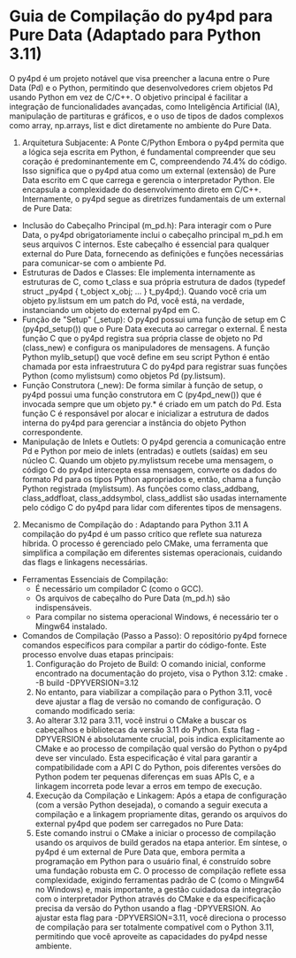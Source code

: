 # Guia de Compilação do py4pd para Pure Data (Adaptado para Python 3.11)
O py4pd é um projeto notável que visa preencher a lacuna entre o Pure Data (Pd) e o Python, permitindo que desenvolvedores criem objetos Pd usando Python em vez de C/C++. O objetivo principal é facilitar a integração de funcionalidades avançadas, como Inteligência Artificial (IA), manipulação de partituras e gráficos, e o uso de tipos de dados complexos como array, np.arrays, list e dict diretamente no ambiente do Pure Data.
1. Arquitetura Subjacente: A Ponte C/Python
Embora o py4pd permita que a lógica seja escrita em Python, é fundamental compreender que seu coração é predominantemente em C, compreendendo 74.4% do código. Isso significa que o py4pd atua como um external (extensão) de Pure Data escrito em C que carrega e gerencia o interpretador Python. Ele encapsula a complexidade do desenvolvimento direto em C/C++.
Internamente, o py4pd segue as diretrizes fundamentais de um external de Pure Data:
- Inclusão do Cabeçalho Principal (m_pd.h): Para interagir com o Pure Data, o py4pd obrigatoriamente inclui o cabeçalho principal m_pd.h em seus arquivos C internos. Este cabeçalho é essencial para qualquer external do Pure Data, fornecendo as definições e funções necessárias para comunicar-se com o ambiente Pd.
- Estruturas de Dados e Classes: Ele implementa internamente as estruturas de C, como t_class e sua própria estrutura de dados (typedef struct _py4pd { t_object x_obj; ... } t_py4pd;). Quando você cria um objeto py.listsum em um patch do Pd, você está, na verdade, instanciando um objeto do external py4pd em C.
- Função de "Setup" (_setup): O py4pd possui uma função de setup em C (py4pd_setup()) que o Pure Data executa ao carregar o external. É nesta função C que o py4pd registra sua própria classe de objeto no Pd (class_new) e configura os manipuladores de mensagens. A função Python mylib_setup() que você define em seu script Python é então chamada por esta infraestrutura C do py4pd para registrar suas funções Python (como mylistsum) como objetos Pd (py.listsum).
- Função Construtora (_new): De forma similar à função de setup, o py4pd possui uma função construtora em C (py4pd_new()) que é invocada sempre que um objeto py.* é criado em um patch do Pd. Esta função C é responsável por alocar e inicializar a estrutura de dados interna do py4pd para gerenciar a instância do objeto Python correspondente.
- Manipulação de Inlets e Outlets: O py4pd gerencia a comunicação entre Pd e Python por meio de inlets (entradas) e outlets (saídas) em seu núcleo C. Quando um objeto py.mylistsum recebe uma mensagem, o código C do py4pd intercepta essa mensagem, converte os dados do formato Pd para os tipos Python apropriados e, então, chama a função Python registrada (mylistsum). As funções como class_addbang, class_addfloat, class_addsymbol, class_addlist são usadas internamente pelo código C do py4pd para lidar com diferentes tipos de mensagens.

2. Mecanismo de Compilação do : Adaptando para Python 3.11
A compilação do py4pd é um passo crítico que reflete sua natureza híbrida. O processo é gerenciado pelo CMake, uma ferramenta que simplifica a compilação em diferentes sistemas operacionais, cuidando das flags e linkagens necessárias.
- Ferramentas Essenciais de Compilação:
    - É necessário um compilador C (como o GCC).
    - Os arquivos de cabeçalho do Pure Data (m_pd.h) são indispensáveis.
    - Para compilar no sistema operacional Windows, é necessário ter o Mingw64 instalado.
- Comandos de Compilação (Passo a Passo): O repositório py4pd fornece comandos específicos para compilar a partir do código-fonte. Este processo envolve duas etapas principais:
    1. Configuração do Projeto de Build: O comando inicial, conforme encontrado na documentação do projeto, visa o Python 3.12: cmake . -B build -DPYVERSION=3.12
    2. No entanto, para viabilizar a compilação para o Python 3.11, você deve ajustar a flag de versão no comando de configuração. O comando modificado seria:
    3. Ao alterar 3.12 para 3.11, você instrui o CMake a buscar os cabeçalhos e bibliotecas da versão 3.11 do Python. Esta flag -DPYVERSION é absolutamente crucial, pois indica explicitamente ao CMake e ao processo de compilação qual versão do Python o py4pd deve ser vinculado. Esta especificação é vital para garantir a compatibilidade com a API C do Python, pois diferentes versões do Python podem ter pequenas diferenças em suas APIs C, e a linkagem incorreta pode levar a erros em tempo de execução.
    4. Execução da Compilação e Linkagem: Após a etapa de configuração (com a versão Python desejada), o comando a seguir executa a compilação e a linkagem propriamente ditas, gerando os arquivos do external py4pd que podem ser carregados no Pure Data:
    5. Este comando instrui o CMake a iniciar o processo de compilação usando os arquivos de build gerados na etapa anterior.
Em síntese, o py4pd é um external de Pure Data que, embora permita a programação em Python para o usuário final, é construído sobre uma fundação robusta em C. O processo de compilação reflete essa complexidade, exigindo ferramentas padrão de C (como o Mingw64 no Windows) e, mais importante, a gestão cuidadosa da integração com o interpretador Python através do CMake e da especificação precisa da versão do Python usando a flag -DPYVERSION. Ao ajustar esta flag para -DPYVERSION=3.11, você direciona o processo de compilação para ser totalmente compatível com o Python 3.11, permitindo que você aproveite as capacidades do py4pd nesse ambiente.